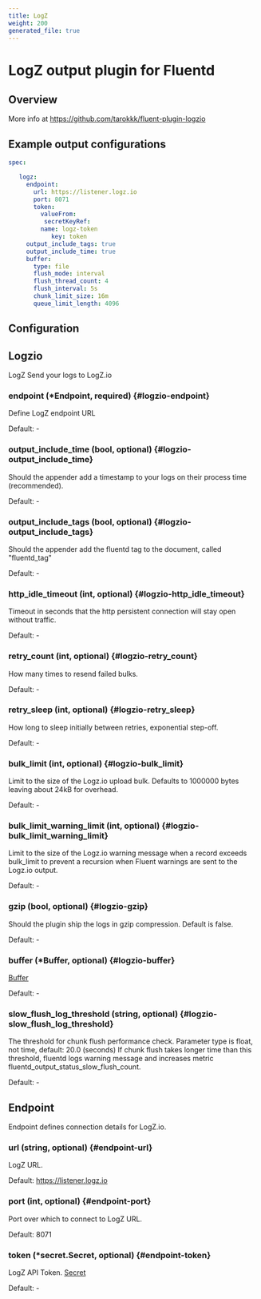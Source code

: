 ```yaml
---
title: LogZ
weight: 200
generated_file: true
---
```


# LogZ output plugin for Fluentd
## Overview
 More info at https://github.com/tarokkk/fluent-plugin-logzio

 ## Example output configurations
 ```yaml
 spec:

	logz:
	  endpoint:
	    url: https://listener.logz.io
	    port: 8071
	    token:
	      valueFrom:
	       secretKeyRef:
	   	  name: logz-token
	         key: token
	  output_include_tags: true
	  output_include_time: true
	  buffer:
	    type: file
	    flush_mode: interval
	    flush_thread_count: 4
	    flush_interval: 5s
	    chunk_limit_size: 16m
	    queue_limit_length: 4096

 ```

## Configuration
## Logzio

LogZ Send your logs to LogZ.io

### endpoint (*Endpoint, required) {#logzio-endpoint}

Define LogZ endpoint URL 

Default: -

### output_include_time (bool, optional) {#logzio-output_include_time}

Should the appender add a timestamp to your logs on their process time (recommended). 

Default: -

### output_include_tags (bool, optional) {#logzio-output_include_tags}

Should the appender add the fluentd tag to the document, called "fluentd_tag" 

Default: -

### http_idle_timeout (int, optional) {#logzio-http_idle_timeout}

Timeout in seconds that the http persistent connection will stay open without traffic. 

Default: -

### retry_count (int, optional) {#logzio-retry_count}

How many times to resend failed bulks. 

Default: -

### retry_sleep (int, optional) {#logzio-retry_sleep}

How long to sleep initially between retries, exponential step-off. 

Default: -

### bulk_limit (int, optional) {#logzio-bulk_limit}

Limit to the size of the Logz.io upload bulk. Defaults to 1000000 bytes leaving about 24kB for overhead. 

Default: -

### bulk_limit_warning_limit (int, optional) {#logzio-bulk_limit_warning_limit}

Limit to the size of the Logz.io warning message when a record exceeds bulk_limit to prevent a recursion when Fluent warnings are sent to the Logz.io output. 

Default: -

### gzip (bool, optional) {#logzio-gzip}

Should the plugin ship the logs in gzip compression. Default is false. 

Default: -

### buffer (*Buffer, optional) {#logzio-buffer}

[Buffer](../buffer/) 

Default: -

### slow_flush_log_threshold (string, optional) {#logzio-slow_flush_log_threshold}

The threshold for chunk flush performance check. Parameter type is float, not time, default: 20.0 (seconds) If chunk flush takes longer time than this threshold, fluentd logs warning message and increases metric fluentd_output_status_slow_flush_count. 

Default: -


## Endpoint

Endpoint defines connection details for LogZ.io.

### url (string, optional) {#endpoint-url}

LogZ URL. 

Default: https://listener.logz.io

### port (int, optional) {#endpoint-port}

Port over which to connect to LogZ URL. 

Default: 8071

### token (*secret.Secret, optional) {#endpoint-token}

LogZ API Token. [Secret](../secret/) 

Default: -


